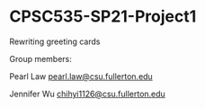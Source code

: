 # CPSC535-SP21-Project1
Rewriting greeting cards

Group members:

Pearl Law pearl.law@csu.fullerton.edu

Jennifer Wu chihyi1126@csu.fullerton.edu